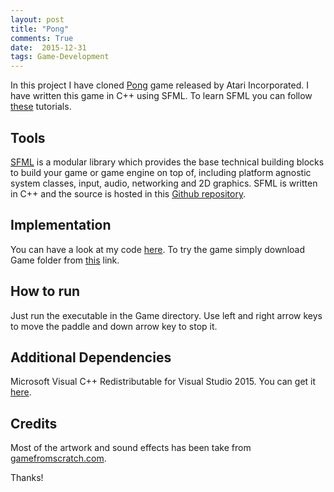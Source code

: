 ```yaml
---
layout: post
title: "Pong"
comments: True
date:  2015-12-31
tags: Game-Development
---
```


In this project I have cloned [Pong](https://en.wikipedia.org/wiki/Pong) game released by Atari Incorporated. I have written this game in C++ using SFML. To learn SFML you can follow [these](http://www.gamefromscratch.com/page/SFML-CPP-Tutorial-Series.aspx) tutorials.

## Tools

[SFML](http://www.sfml-dev.org/) is a modular library which provides the base technical building blocks to build your game or game engine on top of, including platform agnostic system classes, input, audio, networking and 2D graphics. SFML is written in C++ and the source is hosted in this [Github repository](https://github.com/SFML/SFML).

## Implementation

You can have a look at my code [here](https://github.com/IshankGulati/Pong/tree/master/Visual%20Studio%20Project). To try the game simply download Game folder from [this](https://github.com/IshankGulati/Pong) link.

## How to run

Just run the executable in the Game directory. Use left and right arrow keys to move the paddle and down arrow key to stop it.


## Additional Dependencies

Microsoft Visual C++ Redistributable for Visual Studio 2015. You can get it [here](https://www.microsoft.com/en-in/download/details.aspx?id=48145).

## Credits

Most of the artwork and sound effects has been take from [gamefromscratch.com](gamefromscratch.com).


Thanks!